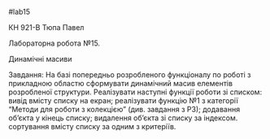 #lab15

КН 921-В Тюпа Павел

Лабораторна робота №15. 

Динамічні масиви

Завдання: На базі попередньо розробленого функціоналу по роботі з прикладною областю сформуватидинамічний масив елементів розробленої структури. Реалізувати наступні функції роботи зісписком:вивід вмісту списку на екран;реалізувати функцію №1 з категорії “Методи для роботи з колекцією” (див. завдання з РЗ);додавання об’єкта у кінець списку;видалення об’єкта зі списку за індексом.сортування вмісту списку за одним з критеріїв.